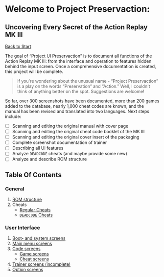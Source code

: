 # Welcome to Project Preservaction:
## Uncovering Every Secret of the Action Replay MK III

[Back to Start](README.md)

The goal of “Project UI Preservaction” is to document all functions of the Action Replay MK III: from the interface and operation to features hidden behind the input screen. Once a comprehensive documentation is created, this project will be complete.

> If you're wondering about the unusual name - “Project Preservaction” is a play on the words “Preservation” and “Action.” Well, I couldn't think of anything better on the spot. Suggestions are welcome!

So far, over 300 screenshots have been documented, more than 200 games added to the database, nearly 1,000 cheat codes are known, and the manual has been revised and translated into two languages. Next steps include:

- [ ] Scanning and editing the original manual with cover page
- [ ] Scanning and editing the original cheat code booklet of the MK III
- [ ] Scanning and editing the original cover insert of the packaging
- [ ] Complete screenshot documentation of trainer
- [ ] Describing all UI features
- [ ] Analyze `DEADC0DE` cheats (and maybe provide some new)
- [ ] Analyze and describe ROM structure

## Table Of Contents

### General

1. [ROM structure](project-uip-rom.md)
2. Cheats
   - [Regular Cheats](project-uip-cheatformat.md)
   - [`DEADC0DE` Cheats](project-uip-deadc0de.md)

### User Interface

1. [Boot- and system screens](project-uip-system.md)
2. [Main menu screens](project-uip-mainmenu.md)
5. [Code screens](project-uip-codes.md)
   - [Game screens](project-uip-games.md)
   - [Cheat screens](project-uip-cheats.md)
3. [Trainer screens (incomplete)](project-uip-trainer.md)
4. [Option screens](project-uip-options.md)
